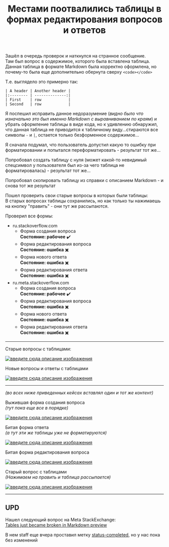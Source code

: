 ﻿---
title: "Местами поотвалились таблицы в формах редактирования вопросов и ответов"
se.owner.user_id: 189027
se.owner.display_name: "Михаил Ребров"
se.owner.link: "https://ru.meta.stackoverflow.com/users/189027/%d0%9c%d0%b8%d1%85%d0%b0%d0%b8%d0%bb-%d0%a0%d0%b5%d0%b1%d1%80%d0%be%d0%b2"
se.link: "https://ru.meta.stackoverflow.com/questions/12136/%d0%9c%d0%b5%d1%81%d1%82%d0%b0%d0%bc%d0%b8-%d0%bf%d0%be%d0%be%d1%82%d0%b2%d0%b0%d0%bb%d0%b8%d0%bb%d0%b8%d1%81%d1%8c-%d1%82%d0%b0%d0%b1%d0%bb%d0%b8%d1%86%d1%8b-%d0%b2-%d1%84%d0%be%d1%80%d0%bc%d0%b0%d1%85-%d1%80%d0%b5%d0%b4%d0%b0%d0%ba%d1%82%d0%b8%d1%80%d0%be%d0%b2%d0%b0%d0%bd%d0%b8%d1%8f-%d0%b2%d0%be%d0%bf%d1%80%d0%be%d1%81%d0%be%d0%b2-%d0%b8-%d0%be%d1%82%d0%b2%d0%b5%d1%82%d0%be%d0%b2"
se.question_id: 12136
se.post_type: question
---
<p>Зашёл в очередь проверок и наткнулся на странное сообщение.<br/>
Там был вопрос в содержимое, которого была вставлена таблица.<br/>
Данная таблица в формате Markdown была корректно оформлена, но почему-то была еще дополнительно обернута сверху <code>&lt;code&gt;&lt;/code&gt;</code></p>
<p>Т.е. выглядело это примерно так:</p>
<pre><code>| A header | Another header |
|:-------- | --------------:|
| First    | row            |
| Second   | row            |
</code></pre>
<p>Я поспешил исправить данное недоразумение (<em>видно было что изначально это был именно Markdown с выравниванием по краям</em>) и убрать оформление таблицы в виде кода, но к  удивлению обнаружил, что данная таблица не приводится к табличному виду...стираются все символы <code>-</code> и <code>|</code>, остается только безформенное содержимое...</p>
<p>Я сначала подумал, что пользователь допустил какую то ошибку при форматировании и попытался переформатировать - результат тот же...</p>
<p>Попробовал создать таблицу с нуля (может какой-то невидимый спецсимвол у пользователя был из-за чего таблица не форматировалась) - результат тот же...</p>
<p>Попробовал скопировать таблицу из справки с описанием Markdown - и снова тот же результат</p>
<p>Пошел проверить свои старые вопросы в которых были таблицы:<br/>
В старых вопросах таблицы сохранились, но как только ты нажимаешь на кнопку &quot;править&quot; - они тут же рассыпаются.</p>
<p>Проверил все формы:</p>
<ul>
<li>ru.stackoverflow.com
<ul>
<li>Форма создания вопроса<br/>
<strong>Состояние: рабочее</strong> ✔️<br/></li>
<li>Форма редактирования вопроса<br/>
<strong>Состояние: ошибка</strong> ✖️<br/></li>
<li>Форма нового ответа<br/>
<strong>Состояние: ошибка</strong> ✖️<br/></li>
<li>Форма редактирования ответа<br/>
<strong>Состояние: ошибка</strong> ✖️<br/></li>
</ul>
</li>
<li>ru.meta.stackoverflow.com
<ul>
<li>Форма создания вопроса<br/>
<strong>Состояние: рабочее</strong> ✔️<br/></li>
<li>Форма редактирования вопроса<br/>
<strong>Состояние: ошибка</strong> ✖️<br/></li>
<li>Форма нового ответа<br/>
<strong>Состояние: ошибка</strong> ✖️<br/></li>
<li>Форма редактирования ответа<br/>
<strong>Состояние: ошибка</strong> ✖️<br/></li>
</ul>
</li>
</ul>
<hr />
<p>Старые вопросы с таблицами:</p>
<p><a href="https://i.stack.imgur.com/oPhLM.png" rel="nofollow noreferrer"><img src="https://i.stack.imgur.com/oPhLM.png" alt="введите сюда описание изображения" /></a></p>
<p>Новые вопросы и ответы с таблицами</p>
<p><a href="https://i.stack.imgur.com/ebUC5.png" rel="nofollow noreferrer"><img src="https://i.stack.imgur.com/ebUC5.png" alt="введите сюда описание изображения" /></a></p>
<hr />
<p><em>(во всех ниже приведенных кейсах вставлял один и тот же контент)</em></p>
<p>Выжившая форма создания вопроса<br/>
<em>(тут пока еще все в порядке)</em></p>
<p><a href="https://i.stack.imgur.com/2SdEj.gif" rel="nofollow noreferrer"><img src="https://i.stack.imgur.com/2SdEj.gif" alt="введите сюда описание изображения" /></a></p>
<p>Битая форма ответа<br/>
<em>(а тут эти же таблицы уже не форматируются)</em></p>
<p><a href="https://i.stack.imgur.com/aHUI3.gif" rel="nofollow noreferrer"><img src="https://i.stack.imgur.com/aHUI3.gif" alt="введите сюда описание изображения" /></a></p>
<p>Битая форма редактирования вопроса</p>
<p><a href="https://i.stack.imgur.com/Is9BN.gif" rel="nofollow noreferrer"><img src="https://i.stack.imgur.com/Is9BN.gif" alt="введите сюда описание изображения" /></a></p>
<p>Старый вопрос с таблицами<br/>
<em>(Нажимаем на править и таблица рассыпается)</em></p>
<p><a href="https://i.stack.imgur.com/churC.gif" rel="nofollow noreferrer"><img src="https://i.stack.imgur.com/churC.gif" alt="введите сюда описание изображения" /></a></p>
<hr />
<h2>UPD</h2>
<p>Нашел следующий вопрос на Meta StackExchange:<br/>
<a href="https://meta.stackexchange.com/questions/382240/tables-just-became-broken-in-markdown-preview">Tables just became broken in Markdown preview</a></p>
<p>В нем staff еще вчера проставил метку <a href="https://ru.stackoverflow.com/questions/tagged/status-completed" class="post-tag" title="показать вопросы с меткой [status-completed]" aria-label="показать вопросы с меткой [status-completed]" rel="tag" aria-labelledby="status-completed-container">status-completed</a>, но у нас пока без изменений</p>
